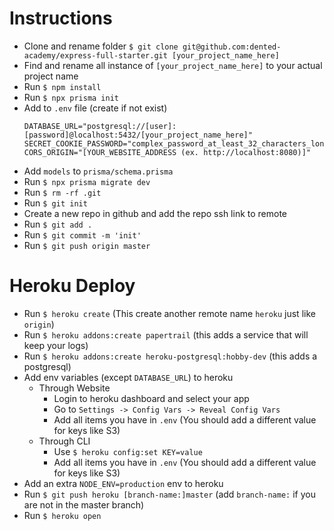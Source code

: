 # Instructions
- Clone and rename folder `$ git clone git@github.com:dented-academy/express-full-starter.git [your_project_name_here]`
- Find and rename all instance of `[your_project_name_here]` to your actual project name
- Run `$ npm install`
- Run `$ npx prisma init`
- Add to `.env` file (create if not exist)
  ```env
  DATABASE_URL="postgresql://[user]:[password]@localhost:5432/[your_project_name_here]"
  SECRET_COOKIE_PASSWORD="complex_password_at_least_32_characters_long"
  CORS_ORIGIN="[YOUR_WEBSITE_ADDRESS (ex. http://localhost:8080)]"
  ```
- Add `models` to `prisma/schema.prisma`
- Run `$ npx prisma migrate dev`
- Run `$ rm -rf .git`
- Run `$ git init`
- Create a new repo in github and add the repo ssh link to remote
- Run `$ git add .`
- Run `$ git commit -m 'init'`
- Run `$ git push origin master`

# Heroku Deploy
- Run `$ heroku create` (This create another remote name `heroku` just like `origin`)
- Run `$ heroku addons:create papertrail` (this adds a service that will keep your logs)
- Run `$ heroku addons:create heroku-postgresql:hobby-dev` (this adds a postgresql)
- Add env variables (except `DATABASE_URL`) to heroku
  - Through Website
    - Login to heroku dashboard and select your app
    - Go to `Settings -> Config Vars -> Reveal Config Vars`
    - Add all items you have in `.env` (You should add a different value for keys like S3)
  - Through CLI
    - Use `$ heroku config:set KEY=value`
    - Add all items you have in `.env` (You should add a different value for keys like S3)
- Add an extra `NODE_ENV=production` env to heroku
- Run `$ git push heroku [branch-name:]master` (add `branch-name:` if you are not in the master branch)
- Run `$ heroku open`
